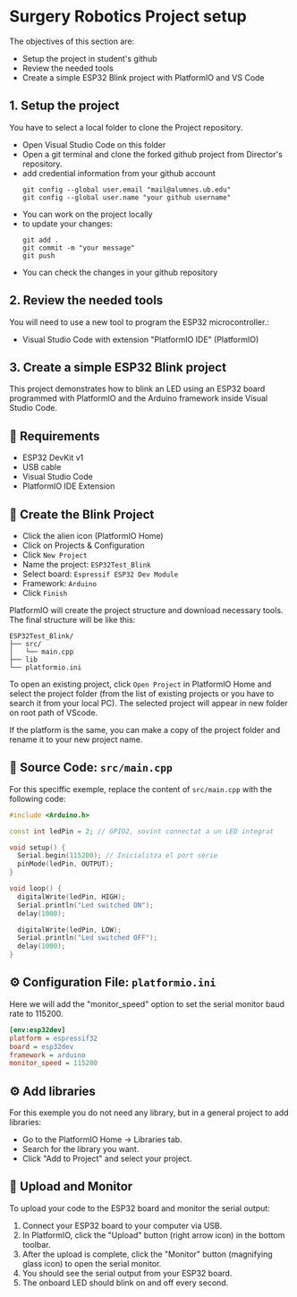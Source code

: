 # **Surgery Robotics Project setup**

The objectives of this section are:
- Setup the project in student's github
- Review the needed tools
- Create a simple ESP32 Blink project with PlatformIO and VS Code

## **1. Setup the project**

You have to select a local folder to clone the Project repository. 
- Open Visual Studio Code on this folder
- Open a git terminal and clone the forked github project from Director's repository.
- add credential information from your github account
  ````shell
  git config --global user.email "mail@alumnes.ub.edu" 
  git config --global user.name "your github username"
  ````
- You can work on the project locally
- to update your changes:
  ````shell
  git add .
  git commit -m "your message"
  git push
  ````
- You can check the changes in your github repository

## **2. Review the needed tools**

You will need to use a new tool to program the ESP32 microcontroller.:
- Visual Studio Code with extension "PlatformIO IDE" (PlatformIO)


## **3. Create a simple ESP32 Blink project**

This project demonstrates how to blink an LED using an ESP32 board programmed with PlatformIO and the Arduino framework inside Visual Studio Code.

## 🧰 Requirements

- ESP32 DevKit v1
- USB cable
- Visual Studio Code
- PlatformIO IDE Extension

## 🚀 Create the Blink Project

- Click the alien icon (PlatformIO Home)
- Click on Projects & Configuration
- Click `New Project`
- Name the project: `ESP32Test_Blink`
- Select board: `Espressif ESP32 Dev Module`
- Framework: `Arduino`
- Click `Finish`

PlatformIO will create the project structure and download necessary tools.
The final structure will be like this:

```
ESP32Test_Blink/
├── src/
│   └── main.cpp
├── lib
└── platformio.ini
```

To open an existing project, click `Open Project` in PlatformIO Home and select the project folder (from the list of existing projects or you have to search it from your local PC). The selected project will appear in new folder on root path of VScode.

If the platform is the same, you can make a copy of the project folder and rename it to your new project name.

## 🧾 Source Code: `src/main.cpp`

For this speciffic exemple, replace the content of `src/main.cpp` with the following code:
```cpp
#include <Arduino.h>

const int ledPin = 2; // GPIO2, sovint connectat a un LED integrat

void setup() {
  Serial.begin(115200); // Inicialitza el port sèrie
  pinMode(ledPin, OUTPUT);
}

void loop() {
  digitalWrite(ledPin, HIGH);
  Serial.println("Led switched ON");
  delay(1000);

  digitalWrite(ledPin, LOW);
  Serial.println("Led switched OFF");
  delay(1000);
}
```

## ⚙️ Configuration File: `platformio.ini`
Here we will add the "monitor_speed" option to set the serial monitor baud rate to 115200.

```ini
[env:esp32dev]
platform = espressif32
board = esp32dev
framework = arduino
monitor_speed = 115200
```

## ⚙️ Add libraries

For this exemple you do not need any library, but in a general project to add libraries:

- Go to the PlatformIO Home → Libraries tab.
- Search for the library you want.
- Click "Add to Project" and select your project.

## 🚀 Upload and Monitor

To upload your code to the ESP32 board and monitor the serial output:

1. Connect your ESP32 board to your computer via USB.
2. In PlatformIO, click the "Upload" button (right arrow icon) in the bottom toolbar.
3. After the upload is complete, click the "Monitor" button (magnifying glass icon) to open the serial monitor.
4. You should see the serial output from your ESP32 board.
5. The onboard LED should blink on and off every second.